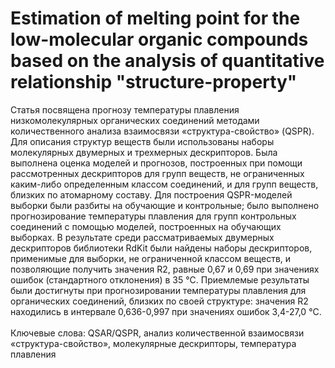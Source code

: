 # Estimation of melting point for the low-molecular organic compounds based on the analysis of quantitative relationship "structure-property"
Статья посвящена прогнозу температуры плавления низкомолекулярных органических соединений методами количественного анализа взаимосвязи «структура-свойство» (QSPR). Для описания структур веществ были использованы наборы молекулярных двумерных и трехмерных дескрипторов. Была выполнена оценка моделей и прогнозов, построенных при помощи рассмотренных дескрипторов для групп веществ, не ограниченных каким-либо определенным классом соединений, и для групп веществ, близких по атомарному составу. Для построения QSPR-моделей выборки были разбиты на обучающие и контрольные; было выполнено прогнозирование температуры плавления для групп контрольных соединений с помощью моделей, построенных на обучающих выборках. В результате среди рассматриваемых двумерных дескрипторов библиотеки RdKit были найдены наборы дескрипторов, применимые для выборки, не ограниченной классом веществ, и позволяющие получить значения R2, равные 0,67 и 0,69 при значениях ошибок (стандартного отклонения) в 35 °C. Приемлемые результаты были достигнуты при прогнозировании температуры плавления для органических соединений, близких по своей структуре: значения R2 находились в интервале 0,636-0,997 при значениях ошибок 3,4-27,0 °C.
<br><br>
Ключевые слова: QSAR/QSPR, анализ количественной взаимосвязи «структура-свойство», молекулярные дескрипторы, температура плавления
